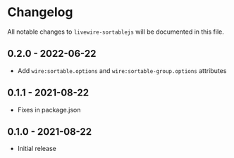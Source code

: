 # Changelog

All notable changes to `livewire-sortablejs` will be documented in this file.

## 0.2.0 - 2022-06-22

- Add `wire:sortable.options` and `wire:sortable-group.options` attributes

## 0.1.1 - 2021-08-22

- Fixes in package.json

## 0.1.0 - 2021-08-22

- Initial release
